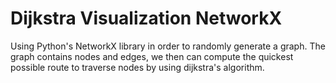# Dijkstra Visualization NetworkX
 Using Python's NetworkX library in order to randomly generate a graph. The graph contains nodes and edges, we then can compute the quickest possible route to traverse nodes by using dijkstra's algorithm.
